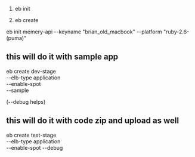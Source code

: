 
1) eb init

1) eb create

eb init memery-api --keyname "brian_old_macbook" --platform "ruby-2.6-(puma)"

## this will do it with sample app
eb create dev-stage \
--elb-type application \
--enable-spot \
--sample

(--debug helps)

## this will do it with code zip and upload as well
eb create test-stage \
--elb-type application \
--enable-spot --debug